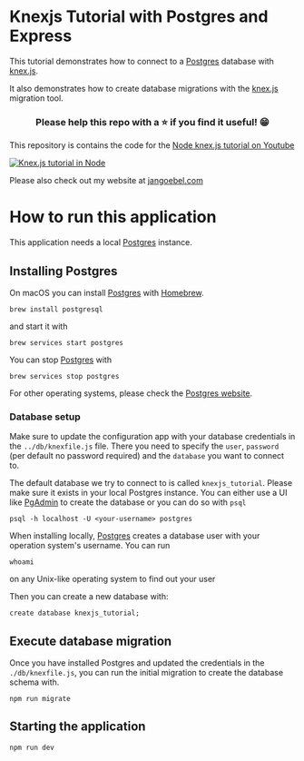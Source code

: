 # Knexjs Tutorial with Postgres and Express

This tutorial demonstrates how to connect to a [Postgres](https://www.postgresql.org) database with [knex.js](http://knexjs.org).

It also demonstrates how to create database migrations with the [knex.js](http://knexjs.org) migration tool.

<h3 align="center">Please help this repo with a ⭐️ if you find it useful! 😁</h3>

This repository is contains the code for the [Node knex.js tutorial on Youtube](https://www.youtube.com/watch?v=wfrn21E2NaU)

[![Knex.js tutorial in Node](images/node-knex-js-tutorial.png)](https://www.youtube.com/watch?v=wfrn21E2NaU)

Please also check out my website at [jangoebel.com](https://jangoebel.com)

# How to run this application

This application needs a local [Postgres](https://www.postgresql.org) instance.

## Installing Postgres

On macOS you can install [Postgres](https://www.postgresql.org) with [Homebrew](https://brew.sh/).

```
brew install postgresql
```

and start it with

```
brew services start postgres
```

You can stop [Postgres](https://www.postgresql.org) with
```
brew services stop postgres
```

For other operating systems, please check the [Postgres website](https://www.postgresql.org/download/).

### Database setup

Make sure to update the configuration app with your database credentials in the `../db/knexfile.js` file.
There you need to specify the `user`, `password` (per default no password required) and the `database` you want to connect to.

The default database we try to connect to is called `knexjs_tutorial`. Please make sure it exists in your local Postgres instance. You can either use a UI like [PgAdmin](https://www.pgadmin.org) to create the database or you can do so with `psql`

```
psql -h localhost -U <your-username> postgres
```

When installing locally, [Postgres](https://www.postgresql.org) creates a database user with your operation system's username.
You can run

```
whoami
```

on any Unix-like operating system to find out your user

Then you can create a new database with:

```
create database knexjs_tutorial;
```

## Execute database migration

Once you have installed Postgres and updated the credentials in the `./db/knexfile.js`, you can run the initial migration
to create the database schema with.

```
npm run migrate
```

## Starting the application

```
npm run dev
```

